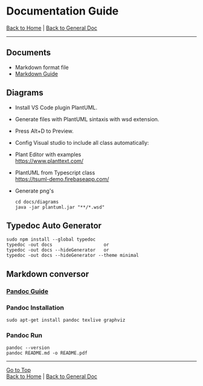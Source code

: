 # Documentation Guide
[Back to Home](/README.md) | [Back to General Doc](/docs/readme.md) 

---
## Documents
- Markdown format file
- [Markdown Guide](
https://confluence.atlassian.com/bitbucketserver/markdown-syntax-guide-776639995.html)

## Diagrams
- Install VS Code plugin PlantUML.
- Generate files with PlantUML sintaxis with wsd extension.
- Press Alt+D to Preview.
- Config Visual studio to include all class automatically:  

- Plant Editor with examples  
https://www.planttext.com/
- PlantUML from Typescript class   
https://tsuml-demo.firebaseapp.com/
- Generate png's
	```
	cd docs/diagrams
	java -jar plantuml.jar "**/*.wsd"
	```

## Typedoc  Auto Generator 
```	
sudo npm install --global typedoc
typedoc -out docs                   or
typedoc -out docs --hideGenerator   or
typedoc -out docs --hideGenerator --theme minimal

```
## Markdown conversor

### [Pandoc Guide](https://pandoc.org/MANUAL.html)

### Pandoc Installation
```
sudo apt-get install pandoc texlive graphviz
```

### Pandoc Run
```
pandoc --version
pandoc README.md -o README.pdf
```

---
[Go to Top](#markdown-header-documentation-guide-got)  
[Back to Home](/README.md) | [Back to General Doc](/docs/readme.md)